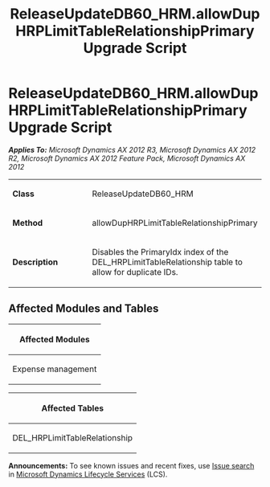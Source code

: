 ﻿---
title: ReleaseUpdateDB60_HRM.allowDupHRPLimitTableRelationshipPrimary Upgrade Script
TOCTitle: ReleaseUpdateDB60_HRM.allowDupHRPLimitTableRelationshipPrimary Upgrade Script
ms:assetid: 8fc8a871-0d03-c9fb-a6ec-7ef88cc6756e
ms:mtpsurl: https://msdn.microsoft.com/en-us/library/JJ736546(v=AX.60)
ms:contentKeyID: 49709735
ms.date: 05/18/2015
mtps_version: v=AX.60
---

# ReleaseUpdateDB60\_HRM.allowDupHRPLimitTableRelationshipPrimary Upgrade Script 


_**Applies To:** Microsoft Dynamics AX 2012 R3, Microsoft Dynamics AX 2012 R2, Microsoft Dynamics AX 2012 Feature Pack, Microsoft Dynamics AX 2012_

<table>
<colgroup>
<col style="width: 50%" />
<col style="width: 50%" />
</colgroup>
<tbody>
<tr class="odd">
<td><p><strong>Class</strong></p></td>
<td><p>ReleaseUpdateDB60_HRM</p></td>
</tr>
<tr class="even">
<td><p><strong>Method</strong></p></td>
<td><p>allowDupHRPLimitTableRelationshipPrimary</p></td>
</tr>
<tr class="odd">
<td><p><strong>Description</strong></p></td>
<td><p>Disables the PrimaryIdx index of the DEL_HRPLimitTableRelationship table to allow for duplicate IDs.</p></td>
</tr>
</tbody>
</table>


## Affected Modules and Tables

<table>
<colgroup>
<col style="width: 100%" />
</colgroup>
<thead>
<tr class="header">
<th><p>Affected Modules</p></th>
</tr>
</thead>
<tbody>
<tr class="odd">
<td><p>Expense management</p></td>
</tr>
</tbody>
</table>


<table>
<colgroup>
<col style="width: 100%" />
</colgroup>
<thead>
<tr class="header">
<th><p>Affected Tables</p></th>
</tr>
</thead>
<tbody>
<tr class="odd">
<td><p>DEL_HRPLimitTableRelationship</p></td>
</tr>
</tbody>
</table>

  
**Announcements:** To see known issues and recent fixes, use [Issue search](http://go.microsoft.com/fwlink/?linkid=389258) in [Microsoft Dynamics Lifecycle Services](http://go.microsoft.com/fwlink/?linkid=306505) (LCS).

